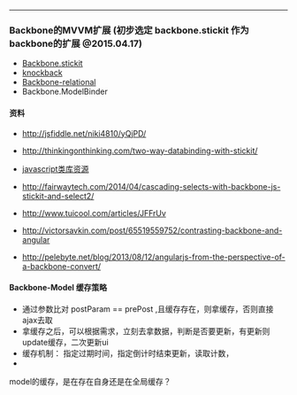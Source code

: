 

------------------------------------------------
### Backbone的MVVM扩展  (初步选定  backbone.stickit 作为backbone的扩展  @2015.04.17)

- [Backbone.stickit](https://github.com/NYTimes/backbone.stickit)
- [knockback](http://kmalakoff.github.io/knockback/)
- [Backbone-relational](https://github.com/PaulUithol/Backbone-relational)
- Backbone.ModelBinder


#### 资料


- http://jsfiddle.net/niki4810/yQjPD/

- http://thinkingonthinking.com/two-way-databinding-with-stickit/
- [javascript类库资源](http://www.jsdb.io/)

- http://fairwaytech.com/2014/04/cascading-selects-with-backbone-js-stickit-and-select2/

- http://www.tuicool.com/articles/JFFrUv

- http://victorsavkin.com/post/65519559752/contrasting-backbone-and-angular




- http://pelebyte.net/blog/2013/08/12/angularjs-from-the-perspective-of-a-backbone-convert/


####  Backbone-Model 缓存策略

- 通过参数比对 postParam == prePost ,且缓存存在，则拿缓存，否则直接ajax去取
- 拿缓存之后，可以根据需求，立刻去拿数据，判断是否要更新，有更新则update缓存，二次更新ui
- 缓存机制： 指定过期时间，指定倒计时结束更新，读取计数，
- 

model的缓存，是在存在自身还是在全局缓存？